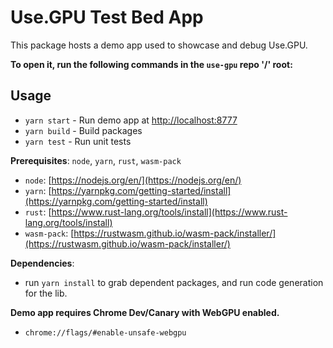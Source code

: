 # Use.GPU Test Bed App

This package hosts a demo app used to showcase and debug Use.GPU.

**To open it, run the following commands in the `use-gpu` repo '/' root:**

## Usage

- `yarn start` - Run demo app at [http://localhost:8777](http://localhost:8777)
- `yarn build` - Build packages
- `yarn test` - Run unit tests

**Prerequisites**: `node`, `yarn`, `rust`, `wasm-pack`

- `node`: [https://nodejs.org/en/](https://nodejs.org/en/)
- `yarn`: [https://yarnpkg.com/getting-started/install](https://yarnpkg.com/getting-started/install)
- `rust`: [https://www.rust-lang.org/tools/install](https://www.rust-lang.org/tools/install)
- `wasm-pack`: [https://rustwasm.github.io/wasm-pack/installer/](https://rustwasm.github.io/wasm-pack/installer/)

**Dependencies**: 
- run `yarn install` to grab dependent packages, and run code generation for the lib.

**Demo app requires Chrome Dev/Canary with WebGPU enabled.**
- `chrome://flags/#enable-unsafe-webgpu`

